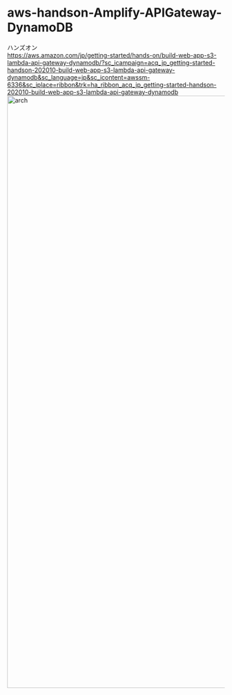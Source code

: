 # aws-handson-Amplify-APIGateway-DynamoDB
ハンズオン<br>
https://aws.amazon.com/jp/getting-started/hands-on/build-web-app-s3-lambda-api-gateway-dynamodb/?sc_icampaign=acq_jp_getting-started-handson-202010-build-web-app-s3-lambda-api-gateway-dynamodb&sc_language=jp&sc_icontent=awssm-6336&sc_iplace=ribbon&trk=ha_ribbon_acq_jp_getting-started-handson-202010-build-web-app-s3-lambda-api-gateway-dynamodb
<img width="1369" alt="arch" src="https://user-images.githubusercontent.com/41429027/115140054-41768600-a070-11eb-80bf-b92e3f59c837.png">
